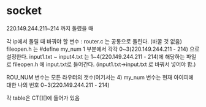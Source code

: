 # socket

220.149.244.211~214 까지 돌렸을 때

각 ip에서 돌릴 때 바꿔야 할 변수 : 
  router.c 는 공통으로 돌린다. (바꿀 것 없음)
  fileopen.h 는 #define my_num 1 부분에서 각각 0~3(220.149.244.211 - 214) 으로 설정한다.
  input1.txt ~ input4.txt 는 1~4(220.149.244.211 - 214)에 해당하는 파일로 fileopen.h 에 input.txt로 들어간다. (input1.txt->input.txt 로 바꿔서 넣어야 함.)
 
ROU_NUM 변수는 모든 라우터의 갯수(여기서는 4)
my_num 변수는 현재 아이피에 대한 나의 번호 0~3(220.149.244.211 - 214)

각 table은 CT[][]에 들어가 있음

